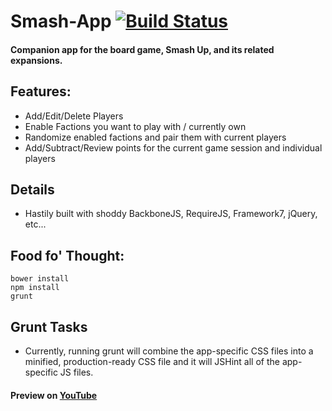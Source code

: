 Smash-App [![Build Status](https://travis-ci.org/shawnphoffman/Smash-App.svg?branch=master)](https://travis-ci.org/shawnphoffman/Smash-App)
=========

#### Companion app for the board game, Smash Up, and its related expansions.

## Features: 
- Add/Edit/Delete Players
- Enable Factions you want to play with / currently own
- Randomize enabled factions and pair them with current players
- Add/Subtract/Review points for the current game session and individual players

## Details
- Hastily built with shoddy BackboneJS, RequireJS, Framework7, jQuery, etc...

## Food fo' Thought:
    bower install
    npm install
    grunt 
  
## Grunt Tasks
- Currently, running grunt will combine the app-specific CSS files into a minified, production-ready CSS file and it will JSHint all of the app-specific JS files.

#### Preview on <a href="https://www.youtube.com/watch?v=S5lMDweuVdk">YouTube</a>
